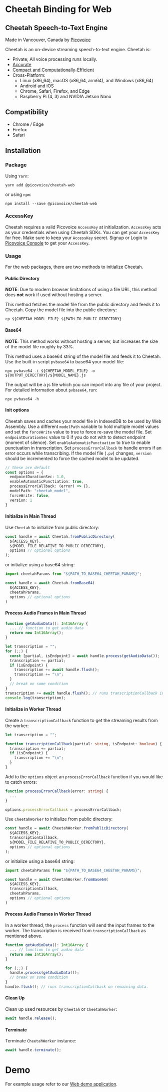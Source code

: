 # Cheetah Binding for Web

## Cheetah Speech-to-Text Engine

Made in Vancouver, Canada by [Picovoice](https://picovoice.ai)

Cheetah is an on-device streaming speech-to-text engine. Cheetah is:

- Private; All voice processing runs locally.
- [Accurate](https://picovoice.ai/docs/benchmark/stt/)
- [Compact and Computationally-Efficient](https://github.com/Picovoice/speech-to-text-benchmark#rtf)
- Cross-Platform:
    - Linux (x86_64), macOS (x86_64, arm64), and Windows (x86_64)
    - Android and iOS
    - Chrome, Safari, Firefox, and Edge
    - Raspberry Pi (4, 3) and NVIDIA Jetson Nano

## Compatibility

- Chrome / Edge
- Firefox
- Safari

## Installation

### Package

Using `Yarn`:

```console
yarn add @picovoice/cheetah-web
```

or using `npm`:

```console
npm install --save @picovoice/cheetah-web
```

### AccessKey

Cheetah requires a valid Picovoice `AccessKey` at initialization. `AccessKey` acts as your credentials when using Cheetah SDKs.
You can get your `AccessKey` for free. Make sure to keep your `AccessKey` secret.
Signup or Login to [Picovoice Console](https://console.picovoice.ai/) to get your `AccessKey`.

### Usage

For the web packages, there are two methods to initialize Cheetah.

#### Public Directory

**NOTE**: Due to modern browser limitations of using a file URL, this method does __not__ work if used without hosting a server.

This method fetches the model file from the public directory and feeds it to Cheetah. Copy the model file into the public directory:

```console
cp ${CHEETAH_MODEL_FILE} ${PATH_TO_PUBLIC_DIRECTORY}
```

#### Base64

**NOTE**: This method works without hosting a server, but increases the size of the model file roughly by 33%.

This method uses a base64 string of the model file and feeds it to Cheetah. Use the built-in script `pvbase64` to
base64 your model file:

```console
npx pvbase64 -i ${CHEETAH_MODEL_FILE} -o ${OUTPUT_DIRECTORY}/${MODEL_NAME}.js
```

The output will be a js file which you can import into any file of your project. For detailed information about `pvbase64`,
run:

```console
npx pvbase64 -h
```

#### Init options

Cheetah saves and caches your model file in IndexedDB to be used by Web Assembly. Use a different `modelPath` variable
to hold multiple model values and set the `forceWrite` value to true to force re-save the model file. Set `endpointDurationSec`
value to 0 if you do not with to detect endpoint (moment of silence). Set `enableAutomaticPunctuation` to
true to enable  punctuation in transcription. Set `processErrorCallback` to handle errors if an error occurs
while transcribing. If the model file (`.pv`) changes, `version` should be incremented to force the cached model to be updated.

```typescript
// these are default
const options = {
  endpointDurationSec: 1.0,
  enableAutomaticPunctiation: true,
  processErrorCallback: (error) => {},
  modelPath: "cheetah_model",
  forceWrite: false,
  version: 1
}
```

#### Initialize in Main Thread

Use `Cheetah` to initialize from public directory:

```typescript
const handle = await Cheetah.fromPublicDirectory(
  ${ACCESS_KEY},
  ${MODEL_FILE_RELATIVE_TO_PUBLIC_DIRECTORY},
  options // optional options
);
```

or initialize using a base64 string:

```typescript
import cheetahParams from "${PATH_TO_BASE64_CHEETAH_PARAMS}";

const handle = await Cheetah.fromBase64(
  ${ACCESS_KEY},
  cheetahParams,
  options // optional options
)
```

#### Process Audio Frames in Main Thread

```typescript
function getAudioData(): Int16Array {
  ... // function to get audio data
  return new Int16Array();
}

let transcription = "";
for (;;) {
  const [partial, isEndpoint] = await handle.process(getAudioData());
  transcription += partial;
  if (isEndpoint) {
    transcription += await handle.flush();
    transcription += "\n";
  }
  // break on some condition
}
transcription += await handle.flush(); // runs transcriptionCallback in remaining data
console.log(transcription);
```

#### Initialize in Worker Thread

Create a `transcriptionCallback` function to get the streaming results
from the worker:

```typescript
let transcription = "";

function transcriptionCallback(partial: string, isEndpoint: boolean) {
  transcription += partial;
  if (isEndpoint) {
    transcription += "\n";
  }
}
```

Add to the `options` object an `processErrorCallback` function if you would like
to catch errors:

```typescript
function processErrorCallback(error: string) {
  ...
}

options.processErrorCallback = processErrorCallback;
```

Use `CheetahWorker` to initialize from public directory:

```typescript
const handle = await CheetahWorker.fromPublicDirectory(
  ${ACCESS_KEY},
  transcriptionCallback,
  ${MODEL_FILE_RELATIVE_TO_PUBLIC_DIRECTORY},
  options // optional options
);
```

or initialize using a base64 string:

```typescript
import cheetahParams from "${PATH_TO_BASE64_CHEETAH_PARAMS}";

const handle = await CheetahWorker.fromBase64(
  ${ACCESS_KEY},
  transcriptionCallback,
  cheetahParams,
  options // optional options
)
```

#### Process Audio Frames in Worker Thread

In a worker thread, the `process` function will send the input frames to the worker.
The transcription is received from `transcriptionCallback` as mentioned above.

```typescript
function getAudioData(): Int16Array {
  ... // function to get audio data
  return new Int16Array();
}

for (;;) {
  handle.process(getAudioData());
  // break on some condition
}
handle.flush(); // runs transcriptionCallback on remaining data.
```

#### Clean Up

Clean up used resources by `Cheetah` or `CheetahWorker`:

```typescript
await handle.release();
```

#### Terminate

Terminate `CheetahWorker` instance:

```typescript
await handle.terminate();
```

# Demo

For example usage refer to our [Web demo application](https://github.com/Picovoice/cheetah/tree/master/demo/web).
